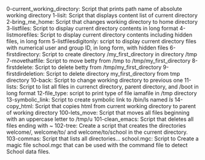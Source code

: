 0-current_working_directory: Script that prints path name of absolute working directory
1-lisit: Script that displays content list of current directory
2-bring_me_home: Script that changes working directory to home directory
3-listfiles: Script to display current directory contents in long format
4-listmorefiles: Script to display current directory contents including hidden files, in long form
5-listfilesdigitonly: script to display current directory files with numerical user and group ID, in long form, with hidden files
6-firstdirectory: Script to create directory /my_first_directory in directory /tmp
7-movethatfile: Script to move betty from /tmp to /tmp/my_first_directory
8-firstdelete: Script to delete betty from /tmp/my_first_directory
9-firstdirdeletion: Script to delete directory my_first_directory from tmp directory
10-back: Script to change working directory to previous one
11-lists: Script to list all files in currenct directory, parent directory, and /boot in long format
12-file_type: script to print type of file iamafile in /tmp directory
13-symbolic_link: Script to create symbolic link to /bin/ls named _ls_
14-copy_html: Script that copies html from current working directory to parent of working directory
100-lets_move: Script that moves all files beginning with an uppercase letter to /tmp/u
101-clean_emacs: Script that deletes all files ending with ~
102-tree: Create a script that creates the directories welcome/, welcome/to/ and welcome/to/school in the current directory.
103-commas: Script that lists all directories...
school.mgc: Script to Create a magic file school.mgc that can be used with the command file to detect School data files.

